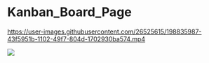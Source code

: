 # Kanban_Board_Page



https://user-images.githubusercontent.com/26525615/198835987-43f5951b-1102-49f7-804d-1702930ba574.mp4



![](https://pbs.twimg.com/media/FgLNYPmXoAAEuFi?format=jpg&name=large)









































































  











